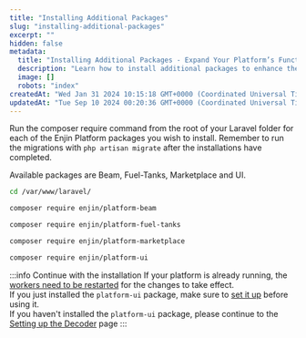 ```yaml
---
title: "Installing Additional Packages"
slug: "installing-additional-packages"
excerpt: ""
hidden: false
metadata: 
  title: "Installing Additional Packages - Expand Your Platform’s Functionality"
  description: "Learn how to install additional packages to enhance the functionality of your Enjin blockchain platform and meet your project’s needs."
  image: []
  robots: "index"
createdAt: "Wed Jan 31 2024 10:15:18 GMT+0000 (Coordinated Universal Time)"
updatedAt: "Tue Sep 10 2024 00:20:36 GMT+0000 (Coordinated Universal Time)"
---
```

Run the composer require command from the root of your Laravel folder for each of the Enjin Platform packages you wish to install.  Remember to run the migrations with `php artisan migrate` after the installations have completed.

Available packages are Beam, Fuel-Tanks, Marketplace and UI.

```bash
cd /var/www/laravel/

composer require enjin/platform-beam

composer require enjin/platform-fuel-tanks

composer require enjin/platform-marketplace

composer require enjin/platform-ui
```

:::info Continue with the installation
If your platform is already running, the [workers need to be restarted](/02-tutorials/04-going-open-source/03-cloud-installation/011-restarting-the-platform.md) for the changes to take effect.  
If you just installed the `platform-ui` package, make sure to [set it up](/02-tutorials/04-going-open-source/03-cloud-installation/04-setting-up-the-ui.md) before using it.  
If you haven't installed the `platform-ui` package, please continue to the [Setting up the Decoder](/02-tutorials/04-going-open-source/03-cloud-installation/05-setting-up-the-decoder.md) page
:::
